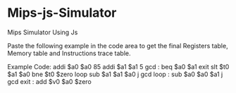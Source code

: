 Mips-js-Simulator
=================

Mips Simulator Using Js

Paste the following example in the code area to get the final Registers table, Memory table and Instructions trace table.

Example Code:
  addi $a0 $a0 85
  addi $a1 $a1 5
  gcd : beq $a0 $a1 exit
  slt $t0 $a1 $a0
  bne $t0 $zero loop
  sub $a1 $a1 $a0
  j gcd
  loop : sub $a0 $a0 $a1
  j gcd
  exit : add $v0 $a0 $zero
